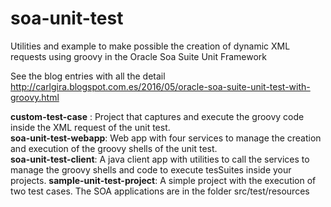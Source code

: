 # soa-unit-test
Utilities and example to make possible the creation of dynamic XML requests using groovy in the Oracle Soa Suite Unit Framework</br>

See the blog entries with all the detail</br>
http://carlgira.blogspot.com.es/2016/05/oracle-soa-suite-unit-test-with-groovy.html

**custom-test-case** : Project that captures and execute the groovy code inside the XML request of the unit test.</br>
**soa-unit-test-webapp**: Web app with four services to manage the creation and execution of the groovy shells of the unit test.</br>
**soa-unit-test-client**: A java client app with utilities to call the services to manage the groovy shells and code to execute tesSuites inside your projects.
**sample-unit-test-project**: A simple project with the execution of two test cases. The SOA applications are in the folder src/test/resources

